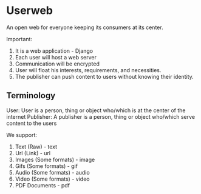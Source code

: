 # Userweb
An open web for everyone keeping its consumers at its center.

Important:
1. It is a web application - Django
2. Each user will host a web server
3. Communication will be encrypted
4. User will float his interests, requirements, and necessities.
5. The publisher can push content to users without knowing their identity.

## Terminology
User: User is a person, thing or object who/which is at the center of the internet
Publisher: A publisher is a person, thing or object who/which serve content to the users

We support:
1. Text (Raw) - text
2. Url (Link) - url
3. Images (Some formats) - image
4. Gifs (Some formats) - gif
5. Audio (Some formats) - audio
6. Video (Some formats) - video
7. PDF Documents - pdf

